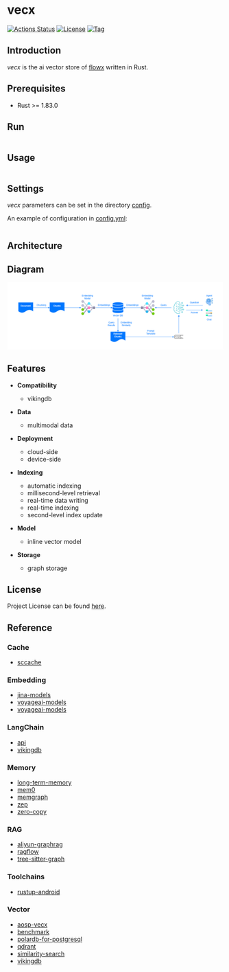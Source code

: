 # vecx

[![Actions Status](https://github.com/ai-flowx/vecx/workflows/ci/badge.svg?branch=main&event=push)](https://github.com/ai-flowx/vecx/actions?query=workflow%3Aci)
[![License](https://img.shields.io/github/license/ai-flowx/vecx.svg?color=brightgreen)](https://github.com/ai-flowx/vecx/blob/main/LICENSE)
[![Tag](https://img.shields.io/github/tag/ai-flowx/vecx.svg?color=brightgreen)](https://github.com/ai-flowx/vecx/tags)



## Introduction

*vecx* is the ai vector store of [flowx](https://github.com/ai-flowx/) written in Rust.



## Prerequisites

- Rust >= 1.83.0



## Run

```bash
```



## Usage

```
```



## Settings

*vecx* parameters can be set in the directory [config](https://github.com/ai-flowx/vecx/blob/main/src/config).

An example of configuration in [config.yml](https://github.com/ai-flowx/vecx/blob/main/src/config/config.yml):

```yaml
```



## Architecture



## Diagram

![diagram](./diagram.png "Diagram")



## Features

- **Compatibility**
  - vikingdb


- **Data**
  - multimodal data


- **Deployment**
  - cloud-side
  - device-side


- **Indexing**
  - automatic indexing
  - millisecond-level retrieval
  - real-time data writing
  - real-time indexing
  - second-level index update  


- **Model**
    - inline vector model


- **Storage**
    - graph storage



## License

Project License can be found [here](LICENSE).



## Reference

### Cache

- [sccache](https://github.com/mozilla/sccache)

### Embedding

- [jina-models](https://jina.ai/models)
- [voyageai-models](https://docs.anthropic.com/zh-CN/docs/build-with-claude/embeddings)
- [voyageai-models](https://www.voyageai.com/)

### LangChain

- [api](https://github.com/langchain-ai/langchain/blob/master/libs/core/langchain_core/vectorstores/base.py)
- [vikingdb](https://github.com/langchain-ai/langchain/blob/master/libs/community/langchain_community/vectorstores/vikingdb.py)

### Memory

- [long-term-memory](https://langchain-ai.github.io/long-term-memory/)
- [mem0](https://github.com/mem0ai/mem0)
- [memgraph](https://github.com/memgraph/memgraph)
- [zep](https://www.getzep.com/)
- [zero-copy](https://github.com/tokio-rs/bytes)

### RAG

- [aliyun-graphrag](https://developer.aliyun.com/article/1540097)
- [ragflow](https://github.com/infiniflow/ragflow)
- [tree-sitter-graph](https://github.com/tree-sitter/tree-sitter-graph)

### Toolchains

- [rustup-android](https://github.com/rust-lang/rustup/issues/2872)

### Vector

- [aosp-vecx](https://android-review.googlesource.com/c/platform/manifest/+/3456983)
- [benchmark](https://github.com/zilliztech/VectorDBBench)
- [polardb-for-postgresql](https://gitee.com/polardb/PolarDB-for-PostgreSQL)
- [qdrant](https://github.com/qdrant/qdrant)
- [similarity-search](https://github.com/facebookresearch/faiss)
- [vikingdb](https://www.volcengine.com/docs/82379/1263276)
